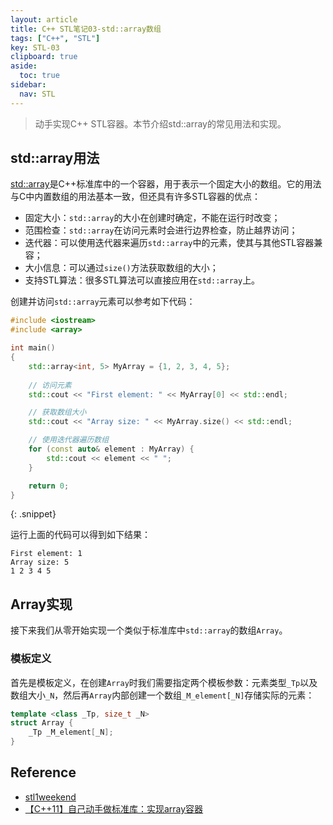 ```yaml
---
layout: article
title: C++ STL笔记03-std::array数组
tags: ["C++", "STL"]
key: STL-03
clipboard: true
aside:
  toc: true
sidebar:
  nav: STL
---
```


> 动手实现C++ STL容器。本节介绍std::array的常见用法和实现。
<!--more-->

## std::array用法

[std::array](https://en.cppreference.com/w/cpp/container/array)是C++标准库中的一个容器，用于表示一个固定大小的数组。它的用法与C中内置数组的用法基本一致，但还具有许多STL容器的优点：

- 固定大小：`std::array`的大小在创建时确定，不能在运行时改变；
- 范围检查：`std::array`在访问元素时会进行边界检查，防止越界访问；
- 迭代器：可以使用迭代器来遍历`std::array`中的元素，使其与其他STL容器兼容；
- 大小信息：可以通过`size()`方法获取数组的大小；
- 支持STL算法：很多STL算法可以直接应用在`std::array`上。

创建并访问`std::array`元素可以参考如下代码：

```cpp
#include <iostream>
#include <array>

int main()
{
    std::array<int, 5> MyArray = {1, 2, 3, 4, 5};
    
    // 访问元素
    std::cout << "First element: " << MyArray[0] << std::endl;

    // 获取数组大小
    std::cout << "Array size: " << MyArray.size() << std::endl;

    // 使用迭代器遍历数组
    for (const auto& element : MyArray) {
        std::cout << element << " ";
    }

    return 0;
}
```
{: .snippet}

运行上面的代码可以得到如下结果：

```
First element: 1
Array size: 5
1 2 3 4 5 
```

## Array实现

接下来我们从零开始实现一个类似于标准库中`std::array`的数组`Array`。

### 模板定义

首先是模板定义，在创建`Array`时我们需要指定两个模板参数：元素类型`_Tp`以及数组大小`_N`，然后再`Array`内部创建一个数组`_M_element[_N]`存储实际的元素：

```cpp
template <class _Tp, size_t _N>
struct Array {
    _Tp _M_element[_N];
}
```

## Reference

- [stl1weekend](https://github.com/parallel101/stl1weekend/tree/main#%E8%87%AA%E5%B7%B1%E5%AE%9E%E7%8E%B0%E6%89%80%E6%9C%89stl%E5%AE%B9%E5%99%A8)
- [【C++11】自己动手做标准库：实现array容器](https://www.bilibili.com/video/BV1Tw411k7QB/?spm_id_from=333.788&vd_source=7a2542c6c909b3ee1fab551277360826)
